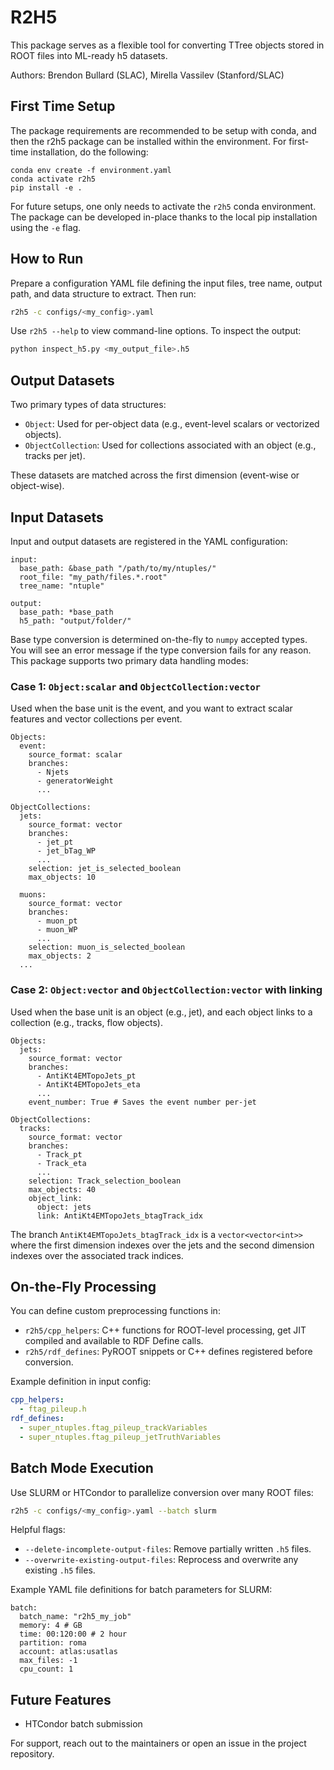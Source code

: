 # R2H5

This package serves as a flexible tool for converting TTree objects stored in ROOT files into ML-ready h5 datasets. 

Authors: Brendon Bullard (SLAC), Mirella Vassilev (Stanford/SLAC)

## First Time Setup

The package requirements are recommended to be setup with conda, and then the r2h5 package can be installed within the environment. For first-time installation, do the following:

```
conda env create -f environment.yaml
conda activate r2h5
pip install -e .
```

For future setups, one only needs to activate the `r2h5` conda environment. The package can be developed in-place thanks to the local pip installation using the `-e` flag.

## How to Run

Prepare a configuration YAML file defining the input files, tree name, output path, and data structure to extract. Then run:

```bash
r2h5 -c configs/<my_config>.yaml
```

Use `r2h5 --help` to view command-line options. To inspect the output:

```bash
python inspect_h5.py <my_output_file>.h5
```

## Output Datasets

Two primary types of data structures:

- `Object`: Used for per-object data (e.g., event-level scalars or vectorized objects).
- `ObjectCollection`: Used for collections associated with an object (e.g., tracks per jet).

These datasets are matched across the first dimension (event-wise or object-wise).

## Input Datasets

Input and output datasets are registered in the YAML configuration:
```
input:
  base_path: &base_path "/path/to/my/ntuples/"
  root_file: "my_path/files.*.root"
  tree_name: "ntuple"

output:
  base_path: *base_path
  h5_path: "output/folder/"
```

Base type conversion is determined on-the-fly to `numpy` accepted types. You will see an error message if the type conversion fails for any reason. This package supports two primary data handling modes:

### Case 1: `Object:scalar` and `ObjectCollection:vector`

Used when the base unit is the event, and you want to extract scalar features and vector collections per event. 

```
Objects:
  event:
    source_format: scalar
    branches:
      - Njets
      - generatorWeight
      ...

ObjectCollections:
  jets:
    source_format: vector
    branches:
      - jet_pt
      - jet_bTag_WP
      ...
    selection: jet_is_selected_boolean
    max_objects: 10

  muons:
    source_format: vector
    branches:
      - muon_pt
      - muon_WP
      ...
    selection: muon_is_selected_boolean
    max_objects: 2
  ...
```

### Case 2: `Object:vector` and `ObjectCollection:vector` with linking

Used when the base unit is an object (e.g., jet), and each object links to a collection (e.g., tracks, flow objects).

```
Objects:
  jets:
    source_format: vector
    branches:
      - AntiKt4EMTopoJets_pt
      - AntiKt4EMTopoJets_eta
      ...
    event_number: True # Saves the event number per-jet

ObjectCollections:
  tracks:
    source_format: vector
    branches:
      - Track_pt
      - Track_eta
      ...
    selection: Track_selection_boolean
    max_objects: 40
    object_link:
      object: jets
      link: AntiKt4EMTopoJets_btagTrack_idx
```
The branch `AntiKt4EMTopoJets_btagTrack_idx` is a `vector<vector<int>>` where the first dimension indexes over the jets and the second dimension indexes over the associated track indices.

## On-the-Fly Processing

You can define custom preprocessing functions in:

- `r2h5/cpp_helpers`: C++ functions for ROOT-level processing, get JIT compiled and available to RDF Define calls.
- `r2h5/rdf_defines`: PyROOT snippets or C++ defines registered before conversion.

Example definition in input config:

```yaml
cpp_helpers:
  - ftag_pileup.h
rdf_defines:
  - super_ntuples.ftag_pileup_trackVariables
  - super_ntuples.ftag_pileup_jetTruthVariables
```

## Batch Mode Execution

Use SLURM or HTCondor to parallelize conversion over many ROOT files:

```bash
r2h5 -c configs/<my_config>.yaml --batch slurm
```

Helpful flags:

- `--delete-incomplete-output-files`: Remove partially written `.h5` files.
- `--overwrite-existing-output-files`: Reprocess and overwrite any existing `.h5` files.

Example YAML file definitions for batch parameters for SLURM:
```
batch:
  batch_name: "r2h5_my_job"
  memory: 4 # GB
  time: 00:120:00 # 2 hour
  partition: roma
  account: atlas:usatlas
  max_files: -1
  cpu_count: 1
```

## Future Features

- HTCondor batch submission

For support, reach out to the maintainers or open an issue in the project repository.